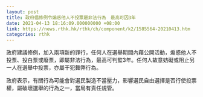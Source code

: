 ```yaml
---
layout: post
title: 政府倡修例令煽惑他人不投票屬非法行為　最高可囚3年
date: 2021-04-13 18:16:09.000000000 +08:00
link: https://news.rthk.hk/rthk/ch/component/k2/1585564-20210413.htm
categories: rthk
---
```


政府建議修例，加入兩項新的罪行，任何人在選舉期間內藉公開活動，煽惑他人不投票、投白票或廢票，即屬非法行為，最高可判監3年。任何人故意妨礙或阻止另一人在選舉中投票，亦屬干犯舞弊行為。

政府表示，有關行為可能會對選民製造不當壓力，影響選民自由選擇是否行使投票權，屬破壞選舉的行為之一，當局有責任規管。
